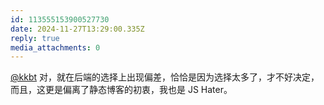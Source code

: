 ```yaml
---
id: 113555153900527730
date: 2024-11-27T13:29:00.335Z
reply: true
media_attachments: 0
---
```


[@kkbt](https://hello.2heng.xin/@kkbt) 对，就在后端的选择上出现偏差，恰恰是因为选择太多了，才不好决定，而且，这更是偏离了静态博客的初衷，我也是 JS Hater。


